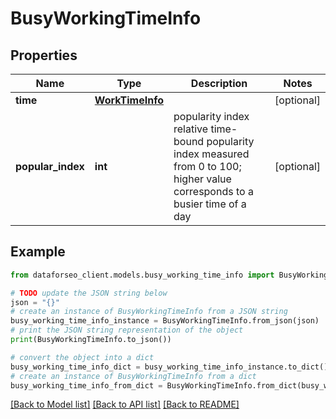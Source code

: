 # BusyWorkingTimeInfo


## Properties

Name | Type | Description | Notes
------------ | ------------- | ------------- | -------------
**time** | [**WorkTimeInfo**](WorkTimeInfo.md) |  | [optional] 
**popular_index** | **int** | popularity index relative time-bound popularity index measured from 0 to 100; higher value corresponds to a busier time of a day | [optional] 

## Example

```python
from dataforseo_client.models.busy_working_time_info import BusyWorkingTimeInfo

# TODO update the JSON string below
json = "{}"
# create an instance of BusyWorkingTimeInfo from a JSON string
busy_working_time_info_instance = BusyWorkingTimeInfo.from_json(json)
# print the JSON string representation of the object
print(BusyWorkingTimeInfo.to_json())

# convert the object into a dict
busy_working_time_info_dict = busy_working_time_info_instance.to_dict()
# create an instance of BusyWorkingTimeInfo from a dict
busy_working_time_info_from_dict = BusyWorkingTimeInfo.from_dict(busy_working_time_info_dict)
```
[[Back to Model list]](../README.md#documentation-for-models) [[Back to API list]](../README.md#documentation-for-api-endpoints) [[Back to README]](../README.md)



